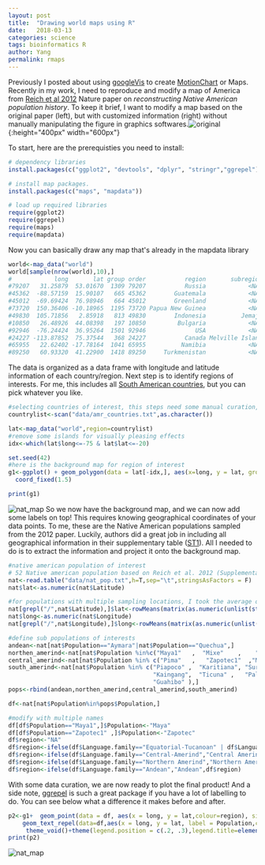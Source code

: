 ```yaml
---
layout: post
title:  "Drawing world maps using R"
date:   2018-03-13
categories: science
tags: bioinformatics R
author: Yang
permalink: rmaps
---
```

Previously I posted about using [googleVis](https://github.com/mages/googleVis)  to create [MotionChart]({{site.baseurl}}/MotionChart.html) or Maps. Recently in my work, I need to reproduce and modify a map of America from [Reich et al 2012](https://www.nature.com/articles/nature11258) Nature paper on *reconstructing Native American population history*. To keep it brief, I want to modify a map based on the original paper (left), but with customized information (right) without manually manipulating the figure in graphics softwares.![original]({{site.baseurl}}/assets/images/nat_map.png){:height="400px" width="600px"}

To start, here are the prerequisties you need to install:

```R
# dependency libraries
install.packages(c("ggplot2", "devtools", "dplyr", "stringr","ggrepel"))

# install map packages.
install.packages(c("maps", "mapdata"))

# load up required libraries
require(ggplot2)
require(ggrepel)
require(maps)
require(mapdata)
```

Now you can basically draw any map that's already in the mapdata library

```R
world<-map_data("world")
world[sample(nrow(world),10),]
#            long       lat group order           region       subregion
#79207   31.25879  53.01670  1309 79207           Russia            <NA>
#45362  -88.57159  15.90107   665 45362        Guatemala            <NA>
#45012  -69.69424  76.98946   664 45012        Greenland            <NA>
#73720  150.36406 -10.18965  1195 73720 Papua New Guinea            <NA>
#49830  105.71856   2.85918   813 49830        Indonesia          Jemaja
#10850   26.48926  44.08398   197 10850         Bulgaria            <NA>
#92946  -76.24424  36.95264  1501 92946              USA            <NA>
#24227 -113.87852  75.37544   368 24227           Canada Melville Island
#65955   22.62402 -17.78164  1041 65955          Namibia            <NA>
#89250   60.93320  41.22900  1418 89250     Turkmenistan            <NA>  
```

The data is organized as a data frame with longitude and latitude information of each country/region. Next step is to identify regions of interests. For me, this includes all [South American countries]({{site.baseurl}}/assets/data/amr_countries.txt), but you can pick whatever you like.

```R
#selecting countries of interest, this steps need some manual curation, some of the countries might have a different quoted name
countrylist<-scan("data/amr_countries.txt",as.character())

lat<-map_data("world",region=countrylist)
#remove some islands for visually pleasing effects
idx<-which(lat$long<=-75 & lat$lat<=-20)

set.seed(42)
#here is the background map for region of interest
g1<-ggplot() + geom_polygon(data = lat[-idx,], aes(x=long, y = lat, group = group),fill='NA',colour="black") +
  coord_fixed(1.5)

print(g1)
```
![nat_map]({{site.baseurl}}/assets/images/nat_plot_raw.png)
So we now have the background map, and we can now add some labels on top! This requires knowing geographical coordinates of your data points. To me, these are the Native American populations sampled from the 2012 paper. Luckily, authors did a great job in including all geographical information in their supplementary table ([ST1]({{site/baseurl}}/assets/data/nat_pop.txt)). All I needed to do is to extract the information and project it onto the background map.

```R
#native american population of interest
# 52 Native american population based on Reich et al. 2012 (Supplementary Table 1)
nat<-read.table("data/nat_pop.txt",h=T,sep="\t",stringsAsFactors = F)
nat$lat<-as.numeric(nat$Latitude)

#for populations with multiple sampling locations, I took the average of the two
nat[grepl("/",nat$Latitude),]$lat<-rowMeans(matrix(as.numeric(unlist(strsplit(nat[grepl("/",nat$Latitude),]$Latitude,"/"))),ncol=2,byrow=T))
nat$long<-as.numeric(nat$Longitude)
nat[grepl("/",nat$Longitude),]$long<-rowMeans(matrix(as.numeric(unlist(strsplit(nat[grepl("/",nat$Longitude),]$Longitude,"/"))),ncol=2,byrow=T))

#define sub populations of interests
andean<-nat[nat$Population=="Aymara"|nat$Population=="Quechua",]
northen_amerind<-nat[nat$Population %in%c("Maya1"   ,  "Mixe"    ,    "Kaqchikel"  ),]
central_amerind<-nat[nat$Population %in% c("Pima"   ,   "Zapotec1"  ,"Mixtec"    ,"Yaqui"  ,   "Chorotega" , "Tepehuano"),]
south_amerind<-nat[nat$Population %in% c("Piapoco" ,  "Karitiana", "Surui"    , "Wayuu"  ,   "Jamamadi" , "Parakana" , "Guarani" ,
                                         "Kaingang",  "Ticuna" ,   "Palikur",   "Toba"    ,  "Arara" ,    "Wichi"     ,"Chane"  ,  
                                         "Guahibo" ),]
pops<-rbind(andean,northen_amerind,central_amerind,south_amerind)

df<-nat[nat$Population%in%pops$Population,]

#modify with multiple names
df[df$Population=="Maya1",]$Population<-"Maya"
df[df$Population=="Zapotec1" ,]$Population<-"Zapotec"
df$region<-"NA"
df$region<-ifelse(df$Language.family=="Equatorial-Tucanoan" | df$Language.family=="Ge-Pano-Carib","Southern Amerindian",df$region)
df$region<-ifelse(df$Language.family=="Central-Amerind","Central Amerindian",df$region)
df$region<-ifelse(df$Language.family=="Northern Amerind","Northern Amerindian",df$region)
df$region<-ifelse(df$Language.family=="Andean","Andean",df$region)
```

With some data curation, we are now ready to plot the final product! And a side note, [ggrepel](https://cran.r-project.org/web/packages/ggrepel/vignettes/ggrepel.html) is such a great package if you have a lot of labelling to do. You can see below what a difference it makes before and after.

```R
p2<-g1+  geom_point(data = df, aes(x = long, y = lat,colour=region), size = 2)+
    geom_text_repel(data=df,aes(x = long, y = lat, label = Population,colour=region),box.padding = 0.4,point.padding = 0.25,size=4,show.legend=FALSE)+
     theme_void()+theme(legend.position = c(.2, .3),legend.title=element_blank(),legend.text = element_text( size = 12))
print(p2)
```

![nat_map]({{site/baseurl}}/assets/images/nat_map_final.png)
